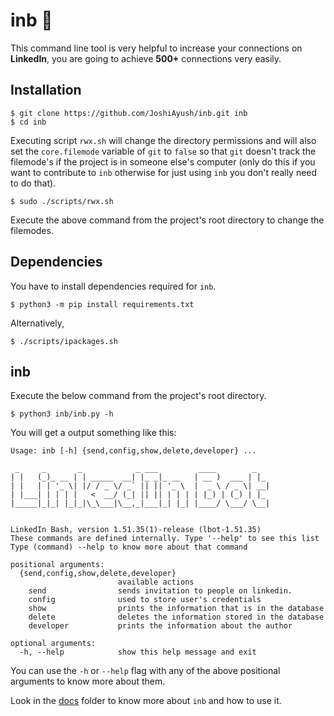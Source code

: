 # inb 🤖

This command line tool is very helpful to increase your connections on **LinkedIn**, you are going to achieve **500+** connections
very easily.

## Installation

```shell
$ git clone https://github.com/JoshiAyush/inb.git inb
$ cd inb
```

Executing script `rwx.sh` will change the directory permissions and will also set the `core.filemode` variable of `git` to `false`
so that `git` doesn't track the filemode's if the project is in someone else's computer (only do this if you want to contribute to
`inb` otherwise for just using `inb` you don't really need to do that).

```shell
$ sudo ./scripts/rwx.sh
```

Execute the above command from the project's root directory to change the filemodes.

## Dependencies

You have to install dependencies required for `inb`.

```shell
$ python3 -m pip install requirements.txt
```

Alternatively,

```shell
$ ./scripts/ipackages.sh
```

## inb

Execute the below command from the project's root directory.

```shell
$ python3 inb/inb.py -h
```

You will get a output something like this:

```
Usage: inb [-h] {send,config,show,delete,developer} ...

 _     _       _            _ ___         ____        _
| |   (_)_ __ | | _____  __| |_ _|_ __   | __ )  ___ | |_
| |   | | '_ \| |/ / _ \/ _` || || '_ \  |  _ \ / _ \| __|
| |___| | | | |   <  __/ (_| || || | | | | |_) | (_) | |_
|_____|_|_| |_|_|\_\___|\__,_|___|_| |_| |____/ \___/ \__|


LinkedIn Bash, version 1.51.35(1)-release (lbot-1.51.35)
These commands are defined internally. Type '--help' to see this list
Type (command) --help to know more about that command

positional arguments:
  {send,config,show,delete,developer}
                        available actions
    send                sends invitation to people on linkedin.
    config              used to store user's credentials
    show                prints the information that is in the database
    delete              deletes the information stored in the database
    developer           prints the information about the author

optional arguments:
  -h, --help            show this help message and exit
```

You can use the `-h` or `--help` flag with any of the above positional arguments to know more about them.

Look in the [docs][_docs] folder to know more about `inb` and how to use it.

<!-- Definitions -->

[_docs]: https://github.com/JoshiAyush/inb/tree/master/docs
